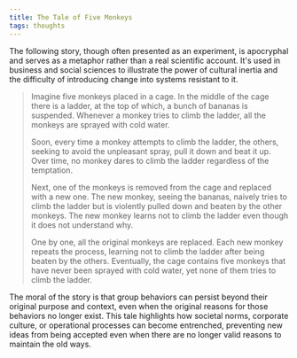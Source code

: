 ```yaml
---
title: The Tale of Five Monkeys
tags: thoughts
---
```


The following story, though often presented as an experiment, is apocryphal and serves as 
a metaphor rather than a real scientific account. It's used in business and social sciences to 
illustrate the power of cultural inertia and the difficulty of introducing change into systems 
resistant to it.

> Imagine five monkeys placed in a cage. In the middle of the cage there is a ladder, at the top of 
which, a bunch of bananas is suspended. Whenever a monkey tries to climb the ladder, 
all the monkeys are sprayed with cold water.
>
> Soon, every time a monkey attempts to climb the ladder, the others, seeking to avoid the unpleasant 
spray, pull it down and beat it up. Over time, no monkey dares to climb the ladder regardless of 
the temptation.
>
> Next, one of the monkeys is removed from the cage and replaced with a new one. The new monkey, 
seeing the bananas, naively tries to climb the ladder but is violently pulled down and beaten by 
the other monkeys. The new monkey learns not to climb the ladder even though it does not 
understand why.
>
> One by one, all the original monkeys are replaced. Each new monkey repeats the process, learning 
not to climb the ladder after being beaten by the others. Eventually, the cage contains five 
monkeys that have never been sprayed with cold water, yet none of them tries to climb the ladder.

The moral of the story is that group behaviors can persist beyond their original purpose and 
context, even when the original reasons for those behaviors no longer exist. This tale highlights 
how societal norms, corporate culture, or operational processes can become entrenched, preventing 
new ideas from being accepted even when there are no longer valid reasons to maintain the old ways.

